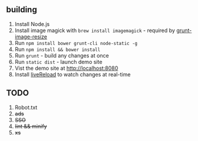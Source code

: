 ## building
1. Install Node.js
1. Install image magick with `brew install imagemagick` - required by [grunt-image-resize](https://github.com/excellenteasy/grunt-image-resize)
1. Run `npm install bower grunt-cli node-static -g`
1. Run `npm install && bower install`
1. Run `grunt` - build any changes at once
1. Run `static dist` - launch demo site
1. Vist the demo site at [http://localhost:8080](http://localhost:8080)
1. Install [liveReload](https://chrome.google.com/webstore/detail/livereload/jnihajbhpnppcggbcgedagnkighmdlei) to watch changes at real-time

## TODO
1. Robot.txt
1. <del>ads</del>
1. <del>SSO</del>
1. <del>lint && minify</del>
1. <del>xs</del>
